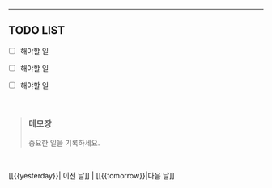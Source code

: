 ---  
## TODO LIST 
- [ ]  해야할 일
- [ ]  해야할 일
- [ ]  해야할 일
  
  
<br>

>### 메모장
>중요한 일을 기록하세요.

<br>

 [[{{yesterday}}| 이전 날]] | [[{{tomorrow}}|다음 날]]  
  
